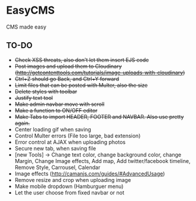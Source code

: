# EasyCMS
CMS made easy

## TO-DO

 - ~~Check XSS threats, also don't let them insert EJS code~~
 - ~~Post images and upload them to Cloudinary (http://getcontenttools.com/tutorials/image-uploads-with-cloudinary)~~
 - ~~Ctrl+Z should go Back, and Ctrl+Y forward~~
 - ~~Limit files that can be posted with Multer, also the size~~
 - ~~Delete styles with toolbar~~
 - ~~Justify text tool~~
 - ~~Make admin navbar move with scroll~~
 - ~~Make a function to ON/OFF editor~~
 - ~~Make Tabs to import HEADER, FOOTER and NAVBAR. Also use pretty again.~~
 - Center loading gif when saving
 - Control Multer errors (File too large, bad extension)
 - Error control at AJAX when uploading photos
 - Secure new tab, when saving file
 - [new Tools] -> Change text color, change background color, change Margin, Change Image effects, Add map, Add twitter/facebook timeline, Remove Style, Carrousel, Calendar
 - Image effects (http://camanjs.com/guides/#AdvancedUsage)
 - Remove resize and crop when uploading image
 - Make mobile dropdown (Hamburguer menu)
 - Let the user choose from fixed navbar or not
